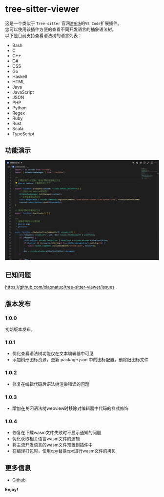 # tree-sitter-viewer 

这是一个类似于 `Tree-sitter` 官网[`游乐场`](https://tree-sitter.github.io/tree-sitter/7-playground.html)的`VS Code`扩展插件。  
您可以使用该插件方便的查看不同开发语言的抽象语法树。  
以下是目前支持查看语法树的语言列表：  
- Bash
- C
- C++
- C#
- CSS
- Go
- Haskell
- HTML
- Java
- JavaScript
- JSON
- PHP
- Python
- Regex
- Ruby
- Rust
- Scala
- TypeScript

## 功能演示

![功能演示](https://raw.githubusercontent.com/xiaonatuo/tree-sitter-viewer/refs/heads/master/resources/demo.gif)

## 已知问题

https://github.com/xiaonatuo/tree-sitter-viewer/issues

## 版本发布

### 1.0.0
初始版本发布。

### 1.0.1
- 优化查看语法树功能仅在文本编辑器中可见
- 添加树形图标资源，更新 package.json 中的图标配置，删除旧图标文件

### 1.0.2
- 修复在编辑代码后语法树渲染错误的问题

### 1.0.3
- 增加在关闭语法树webview时移除对编辑器中代码的样式修饰

### 1.0.4
- 修复在下载wasm文件失败时不显示通知的问题
- 优化获取相关语言wasm文件的逻辑
- 将主流开发语言的wasm文件预置到插件中
- 在编译打包时，使用cpy替换cpx进行wasm文件的拷贝

## 更多信息

* [Github](https://github.com/xiaonatuo/tree-sitter-viewer)

**Enjoy!**
